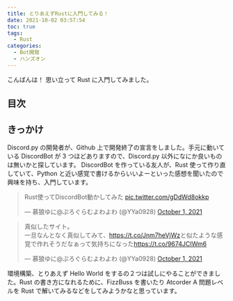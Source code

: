 ```yaml
---
title: とりあえずRustに入門してみる！
date: 2021-10-02 03:57:54
toc: true
tags:
  - Rust
categories:
  - Bot開発
  - ハンズオン
---
```


こんばんは！
思い立って Rust に入門してみました。

## 目次

<!-- toc -->

<!--more-->

## きっかけ

Discord.py の開発者が、Github 上で開発終了の宣言をしました。手元に動いている DiscordBot が 3 つほどありますので、Discord.py 以外になにか良いものは無いかと探しています。
DiscordBot を作っている友人が、Rust 使って作り直していて、Python と近い感覚で書けるからいいよーといった感想を聞いたので興味を持ち、入門しています。

<blockquote class="twitter-tweet"><p lang="ja" dir="ltr">Rust使ってDiscordBot動かしてみた <a href="https://t.co/gDdWd8okkp">pic.twitter.com/gDdWd8okkp</a></p>&mdash; 慕狼ゆに@ぷろぐらむよわよわ (@YYa0928) <a href="https://twitter.com/YYa0928/status/1443957594897326083?ref_src=twsrc%5Etfw">October 1, 2021</a></blockquote> <script async src="https://platform.twitter.com/widgets.js" charset="utf-8"></script>

<blockquote class="twitter-tweet"><p lang="ja" dir="ltr">真似したサイト。<br>一旦なんとなく真似してみて、<a href="https://t.co/Jnm7heVjWz">https://t.co/Jnm7heVjWz</a>と似たような感覚で作れそうだなぁって気持ちになった<a href="https://t.co/9674JCIWm6">https://t.co/9674JCIWm6</a></p>&mdash; 慕狼ゆに@ぷろぐらむよわよわ (@YYa0928) <a href="https://twitter.com/YYa0928/status/1443957866549768199?ref_src=twsrc%5Etfw">October 1, 2021</a></blockquote> <script async src="https://platform.twitter.com/widgets.js" charset="utf-8"></script>

環境構築、とりあえず Hello World をするの２つは試しにやることができました。Rust の書き方になれるために、FizzBuss を書いたり Atcorder A 問題レベルを Rust で解いてみるなどをしてみようかなと思っています。
